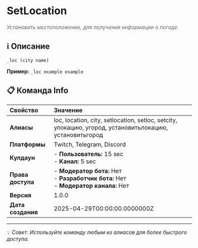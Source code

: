 # SetLocation

<span style="color: #666; font-style: italic;">Установить местоположение, для получения информации о погоде.</span>

## ℹ️ Описание

`_loc (city name)`

**Пример:** `_loc example example`

## 📋 Команда Info

| **Свойство** | **Значение** |
|:----------------|:----------------|
| **Алиасы** | loc, location, city, setlocation, setloc, setcity, улокацию, угород, установитьлокацию, установитьгород |
| **Платформы** | Twitch, Telegram, Discord |
| **Кулдаун** | - **Пользователь:** 15 sec<br> - **Канал:** 5 sec |
| **Права доступа** | - **Модератор бота:** Нет<br> - **Разработчик бота:** Нет<br> - **Модератор канала:** Нет |
| **Версия** | 1.0.0 |
| **Дата создания** | 2025-04-29T00:00:00.0000000Z |

---

💡 *Совет: Используйте команду любым из алиасов для более быстрого доступа.*
